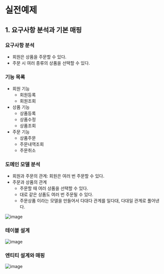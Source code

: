 # 실전예제

## 1. 요구사항 분석과 기본 매핑

### 요구사항 분석
 - 회원은 상품을 주문할 수 있다. 
 - 주문 시 여러 종류의 상품을 선택할 수 있다.

### 기능 목록
 - 회원 기능
   + 회원등록
   + 회원조회
 - 상품 기능
   + 상품등록
   + 상품수정
   + 상품조회
 - 주문 기능
   + 상품주문
   + 주문내역조회
   + 주문취소

### 도메인 모델 분석
 - 회원과 주문의 관계: 회원은 여러 번 주문할 수 있다. 
 - 주문과 상품의 관계
   + 주문할 때 여러 상품을 선택할 수 있다. 
   + 대로 같은 상품도 여러 번 주문될 수 있다. 
   + 주문상품 이라는 모델을 만들어서 다대다 관계를 일다대, 다대일 관계로 풀어낸다.

![image](https://user-images.githubusercontent.com/50781066/190040948-36a7b567-bf02-41ed-b8b9-503379472898.png)

### 테이블 설계
![image](https://user-images.githubusercontent.com/50781066/190040979-fa3210f4-d425-472c-a72f-eeb24b1e52d1.png)

### 엔티티 설계와 매핑
![image](https://user-images.githubusercontent.com/50781066/190041008-b6be87c5-d979-404c-b515-ad538464aea4.png)